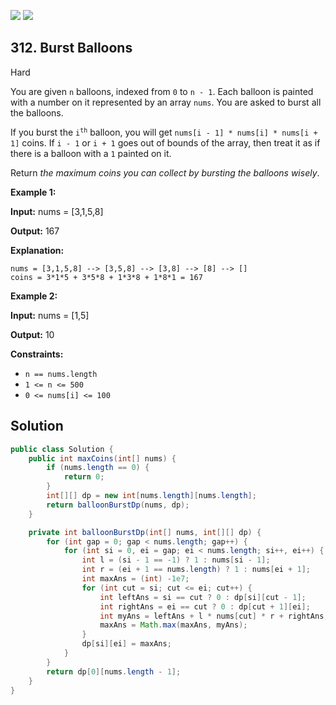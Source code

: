 [![](https://img.shields.io/github/stars/javadev/LeetCode-in-Java?label=Stars&style=flat-square)](https://github.com/javadev/LeetCode-in-Java)
[![](https://img.shields.io/github/forks/javadev/LeetCode-in-Java?label=Fork%20me%20on%20GitHub%20&style=flat-square)](https://github.com/javadev/LeetCode-in-Java/fork)

## 312\. Burst Balloons

Hard

You are given `n` balloons, indexed from `0` to `n - 1`. Each balloon is painted with a number on it represented by an array `nums`. You are asked to burst all the balloons.

If you burst the <code>i<sup>th</sup></code> balloon, you will get `nums[i - 1] * nums[i] * nums[i + 1]` coins. If `i - 1` or `i + 1` goes out of bounds of the array, then treat it as if there is a balloon with a `1` painted on it.

Return _the maximum coins you can collect by bursting the balloons wisely_.

**Example 1:**

**Input:** nums = [3,1,5,8]

**Output:** 167

**Explanation:**

    nums = [3,1,5,8] --> [3,5,8] --> [3,8] --> [8] --> []
    coins = 3*1*5 + 3*5*8 + 1*3*8 + 1*8*1 = 167

**Example 2:**

**Input:** nums = [1,5]

**Output:** 10 

**Constraints:**

*   `n == nums.length`
*   `1 <= n <= 500`
*   `0 <= nums[i] <= 100`

## Solution

```java
public class Solution {
    public int maxCoins(int[] nums) {
        if (nums.length == 0) {
            return 0;
        }
        int[][] dp = new int[nums.length][nums.length];
        return balloonBurstDp(nums, dp);
    }

    private int balloonBurstDp(int[] nums, int[][] dp) {
        for (int gap = 0; gap < nums.length; gap++) {
            for (int si = 0, ei = gap; ei < nums.length; si++, ei++) {
                int l = (si - 1 == -1) ? 1 : nums[si - 1];
                int r = (ei + 1 == nums.length) ? 1 : nums[ei + 1];
                int maxAns = (int) -1e7;
                for (int cut = si; cut <= ei; cut++) {
                    int leftAns = si == cut ? 0 : dp[si][cut - 1];
                    int rightAns = ei == cut ? 0 : dp[cut + 1][ei];
                    int myAns = leftAns + l * nums[cut] * r + rightAns;
                    maxAns = Math.max(maxAns, myAns);
                }
                dp[si][ei] = maxAns;
            }
        }
        return dp[0][nums.length - 1];
    }
}
```